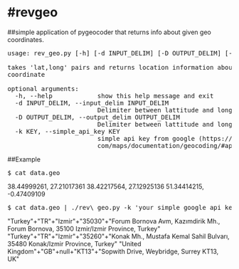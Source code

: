#revgeo
======

##simple application of pygeocoder that returns info about given geo coordinates. 
<pre>
usage: rev_geo.py [-h] [-d INPUT_DELIM] [-D OUTPUT_DELIM] [-k KEY]

takes 'lat,long' pairs and returns location information about a given geo
coordinate

optional arguments:
  -h, --help            show this help message and exit
  -d INPUT_DELIM, --input_delim INPUT_DELIM
                        Delimiter between lattitude and longitude
  -D OUTPUT_DELIM, --output_delim OUTPUT_DELIM
                        Delimiter between lattitude and longitude
  -k KEY, --simple_api_key KEY
                        simple api key from google (https://developers.google.
                        com/maps/documentation/geocoding/#api_key)
</pre>
##Example
<pre>
$ cat data.geo
</pre>
38.44999261, 27.21017361
38.42217564, 27.12925136
51.34414215, -0.47409109
<pre>
$ cat data.geo | ./rev\_geo.py -k 'your simple google api key' -D"|"
</pre>
"Turkey"+"TR"+"Izmir"+"35030"+"Forum Bornova Avm, Kazımdirik Mh., Forum Bornova, 35100 Izmir/Izmir Province, Turkey"
"Turkey"+"TR"+"Izmir"+"35260"+"Konak Mh., Mustafa Kemal Sahil Bulvarı, 35480 Konak/Izmir Province, Turkey"
"United Kingdom"+"GB"+null+"KT13"+"Sopwith Drive, Weybridge, Surrey KT13, UK"
